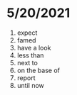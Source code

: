 # 5/20/2021

1. expect
2. famed
3. have a look
4. less than
5. next to
6. on the base of
7. report
8. until now
